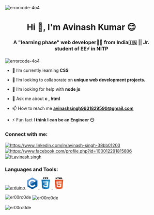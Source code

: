 <img align="centre" alt="errorcode-4o4" src="https://drive.google.com/file/d/13lp_KzbPL53jLaLPYYo1_lADN9e-rMq0/view?usp=drivesdk ">
<h1 align="center">Hi 👋, I'm Avinash Kumar 😊</h1>
<h3 align="center">A "learning phase" web developer👨‍💻 from India🇮🇳 || Jr. student of EE⚡ in NITP</h3>

<p align="left"> <img src="https://komarev.com/ghpvc/?username=errorcode-4o4&label=Profile%20views&color=0e75b6&style=flat" alt="errorcode-4o4" /> </p>

- 🌱 I’m currently learning **CSS**

- 👯 I’m looking to collaborate on **unique web development projects.**

- 🤝 I’m looking for help with **node js**

- 💬 Ask me about **c , html**

- 📫 How to reach me **avinashsingh9931829590@gmail.com**

- ⚡ Fun fact **I think I can be an Engineer 😶**

<h3 align="left">Connect with me:</h3>
<p align="left">
<a href="https://linkedin.com/in/https://www.linkedin.com/in/avinash-singh-38bb01203" target="blank"><img align="center" src="https://raw.githubusercontent.com/rahuldkjain/github-profile-readme-generator/master/src/images/icons/Social/linked-in-alt.svg" alt="https://www.linkedin.com/in/avinash-singh-38bb01203" height="30" width="40" /></a>
<a href="https://fb.com/https://www.facebook.com/profile.php?id=100012291815806" target="blank"><img align="center" src="https://raw.githubusercontent.com/rahuldkjain/github-profile-readme-generator/master/src/images/icons/Social/facebook.svg" alt="https://www.facebook.com/profile.php?id=100012291815806" height="30" width="40" /></a>
<a href="https://instagram.com/ft.avinash.singh" target="blank"><img align="center" src="https://raw.githubusercontent.com/rahuldkjain/github-profile-readme-generator/master/src/images/icons/Social/instagram.svg" alt="ft.avinash.singh" height="30" width="40" /></a>
</p>

<h3 align="left">Languages and Tools:</h3>
<p align="left"> <a href="https://www.arduino.cc/" target="_blank"> <img src="https://cdn.worldvectorlogo.com/logos/arduino-1.svg" alt="arduino" width="40" height="40"/> </a> <a href="https://www.cprogramming.com/" target="_blank"> <img src="https://raw.githubusercontent.com/devicons/devicon/master/icons/c/c-original.svg" alt="c" width="40" height="40"/> </a> <a href="https://www.w3schools.com/css/" target="_blank"> <img src="https://raw.githubusercontent.com/devicons/devicon/master/icons/css3/css3-original-wordmark.svg" alt="css3" width="40" height="40"/> </a> <a href="https://www.w3.org/html/" target="_blank"> <img src="https://raw.githubusercontent.com/devicons/devicon/master/icons/html5/html5-original-wordmark.svg" alt="html5" width="40" height="40"/> </a> </p>

<p><img align="left" src="https://github-readme-stats.vercel.app/api/top-langs?username=er00rc0de&show_icons=true&locale=en&layout=compact" alt="er00rc0de" /></p>

<p>&nbsp;<img align="center" src="https://github-readme-stats.vercel.app/api?username=er00rc0de&show_icons=true&locale=en" alt="er00rc0de" /></p>

<p><img align="center" src="https://github-readme-streak-stats.herokuapp.com/?user=er00rc0de&" alt="er00rc0de" /></p>
